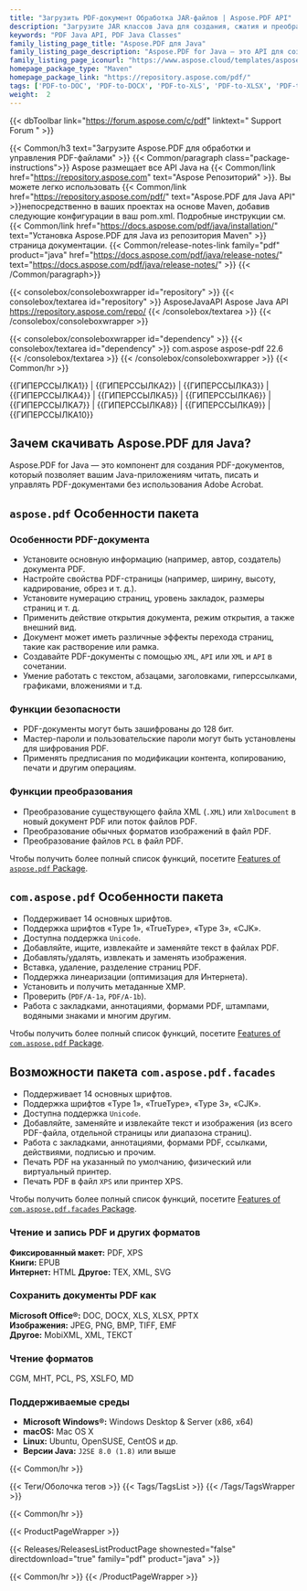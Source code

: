 ```yaml
---
title: "Загрузить PDF-документ Обработка JAR-файлов | Aspose.PDF API"
description: "Загрузите JAR классов Java для создания, сжатия и преобразования PDF-файлов. Поддерживает пользовательские шрифты, JavaScript, закладки, изображения, экспорт, аннотации, формы и печать."
keywords: "PDF Java API, PDF Java Classes"
family_listing_page_title: "Aspose.PDF для Java"
family_listing_page_description: "Aspose.PDF for Java — это API для создания PDF-документов, который позволяет Java-приложениям читать, писать и управлять PDF-документами без использования Adobe Acrobat. Он поддерживает работу с форматами PDF, XFA, TXT, HTML, PCL, XML, XPS и файлами изображений."
family_listing_page_iconurl: "https://www.aspose.cloud/templates/aspose/App_Themes/V3/images/pdf/272x272/aspose_pdf-for-java-min.png"
homepage_package_type: "Maven"
homepage_package_link: "https://repository.aspose.com/pdf/"
tags: ['PDF-to-DOC', 'PDF-to-DOCX', 'PDF-to-XLS', 'PDF-to-XLSX', 'PDF-to-PPTX', 'PDF-to-TIFF', 'PDF-to-SVG', 'PDF-to-EPUB', 'PDF-to-LaTeX', 'PDF-to-TeX', 'PDF-to-TXT', 'PDF-to-XPS', 'PDFA-to-PDF']
weight:  2
---
```


{{< dbToolbar link="https://forum.aspose.com/c/pdf" linktext=" Support Forum " >}}

{{< Common/h3 text="Загрузите Aspose.PDF для обработки и управления PDF-файлами"  >}}
{{< Common/paragraph class="package-instructions">}}
Aspose размещает все API Java на
{{< Common/link href="https://repository.aspose.com" text="Aspose Репозиторий"  >}}. Вы можете легко использовать
{{< Common/link href="https://repository.aspose.com/pdf/" text="Aspose.PDF для Java API"  >}}непосредственно в ваших проектах на основе Maven, добавив следующие конфигурации в ваш pom.xml. Подробные инструкции см.
{{< Common/link href="https://docs.aspose.com/pdf/java/installation/" text="Установка Aspose.PDF для Java из репозитория Maven"  >}}страница документации.
{{< Common/release-notes-link family="pdf" product="java" href="https://docs.aspose.com/pdf/java/release-notes/" text="https://docs.aspose.com/pdf/java/release-notes/"  >}}
{{< /Common/paragraph>}}

{{< consolebox/consoleboxwrapper id="repository" >}}
   {{< consolebox/textarea id="repository" >}} 
      <repository>
      <id>AsposeJavaAPI</id>
      <name>Aspose Java API</name>
      <url>https://repository.aspose.com/repo/</url>
      </repository> 
   {{< /consolebox/textarea >}}
{{< /consolebox/consoleboxwrapper >}}

{{< consolebox/consoleboxwrapper id="dependency" >}}
   {{< consolebox/textarea id="dependency" >}}
      <dependency>
      <groupId>com.aspose</groupId>
      <artifactId>aspose-pdf</artifactId>
      <version>22.6</version>
      </dependency>
   {{< /consolebox/textarea >}}
{{< /consolebox/consoleboxwrapper >}}
{{< Common/hr >}}

{{ГИПЕРССЫЛКА1}} | {{ГИПЕРССЫЛКА2}} | {{ГИПЕРССЫЛКА3}} | {{ГИПЕРССЫЛКА4}} | {{ГИПЕРССЫЛКА5}} | {{ГИПЕРССЫЛКА6}} | {{ГИПЕРССЫЛКА7}} | {{ГИПЕРССЫЛКА8}} | {{ГИПЕРССЫЛКА9}} | {{ГИПЕРССЫЛКА10}}

## Зачем скачивать Aspose.PDF для Java?

Aspose.PDF for Java — это компонент для создания PDF-документов, который позволяет вашим Java-приложениям читать, писать и управлять PDF-документами без использования Adobe Acrobat.

## `aspose.pdf` Особенности пакета

### Особенности PDF-документа

- Установите основную информацию (например, автор, создатель) документа PDF.
- Настройте свойства PDF-страницы (например, ширину, высоту, кадрирование, обрез и т. д.).
- Установите нумерацию страниц, уровень закладок, размеры страниц и т. д.
- Применить действие открытия документа, режим открытия, а также внешний вид.
- Документ может иметь различные эффекты перехода страниц, такие как растворение или рамка.
- Создавайте PDF-документы с помощью `XML`, `API` или `XML` и `API` в сочетании.
- Умение работать с текстом, абзацами, заголовками, гиперссылками, графиками, вложениями и т.д.

### Функции безопасности

- PDF-документы могут быть зашифрованы до 128 бит.
- Мастер-пароли и пользовательские пароли могут быть установлены для шифрования PDF.
- Применять предписания по модификации контента, копированию, печати и другим операциям.

### Функции преобразования

- Преобразование существующего файла XML (`.XML`) или `XmlDocument` в новый документ PDF или поток файлов PDF.
- Преобразование обычных форматов изображений в файл PDF.
- Преобразование файлов `PCL` в файл PDF.

Чтобы получить более полный список функций, посетите [Features of `aspose.pdf` Package](https://docs.aspose.com/pdf/java/features-of-aspose-pdf-package/).

## `com.aspose.pdf` Особенности пакета

- Поддерживает 14 основных шрифтов.
- Поддержка шрифтов «Type 1», «TrueType», «Type 3», «CJK».
- Доступна поддержка `Unicode`.
- Добавляйте, ищите, извлекайте и заменяйте текст в файлах PDF.
- Добавлять/удалять, извлекать и заменять изображения.
- Вставка, удаление, разделение страниц PDF.
- Поддержка линеаризации (оптимизация для Интернета).
- Установить и получить метаданные XMP.
- Проверить (`PDF/A-1a`, `PDF/A-1b`).
- Работа с закладками, аннотациями, формами PDF, штампами, водяными знаками и многим другим.

Чтобы получить более полный список функций, посетите [Features of `com.aspose.pdf` Package](https://docs.aspose.com/pdf/java/features-of-com-aspose-pdf-package/).

## Возможности пакета `com.aspose.pdf.facades`

- Поддерживает 14 основных шрифтов.
- Поддержка шрифтов «Type 1», «TrueType», «Type 3», «CJK».
- Доступна поддержка `Unicode`.
- Добавляйте, заменяйте и извлекайте текст и изображения (из всего PDF-файла, отдельной страницы или диапазона страниц).
- Работа с закладками, аннотациями, формами PDF, ссылками, действиями, подписью и прочим.
- Печать PDF на указанный по умолчанию, физический или виртуальный принтер.
- Печать PDF в файл `XPS` или принтер XPS.

Чтобы получить более полный список функций, посетите [Features of `com.aspose.pdf.facades` Package](https://docs.aspose.com/pdf/java/features-of-com-aspose-pdf-facades-package/).

### Чтение и запись PDF и других форматов

**Фиксированный макет:** PDF, XPS\
**Книги:** EPUB\
**Интернет:** HTML
**Другое:** TEX, XML, SVG

### Сохранить документы PDF как

**Microsoft Office®:** DOC, DOCX, XLS, XLSX, PPTX\
**Изображения:** JPEG, PNG, BMP, TIFF, EMF\
**Другое:** MobiXML, XML, ТЕКСТ

### Чтение форматов

CGM, MHT, PCL, PS, XSLFO, MD

### Поддерживаемые среды

- **Microsoft Windows®:** Windows Desktop & Server (x86, x64)
- **macOS:** Mac OS X
- **Linux:** Ubuntu, OpenSUSE, CentOS и др.
- **Версии Java:** `J2SE 8.0 (1.8)` или выше

{{< Common/hr >}}

{{< Теги/Оболочка тегов >}}
 {{< Tags/TagsList >}}
{{< /Tags/TagsWrapper >}}

{{< Common/hr >}}

{{< ProductPageWrapper >}}
<!-- ReleasesListProductPage-->
   {{< Releases/ReleasesListProductPage shownested="false"  directdownload="true" family="pdf" product="java" >}}
<!-- /ReleasesListProductPage-->
{{< Common/hr >}}
{{< /ProductPageWrapper >}}

